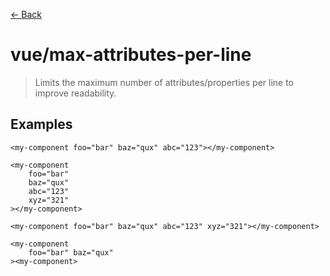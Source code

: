 [&#x2190; Back](./)
# vue/max-attributes-per-line

> Limits the maximum number of attributes/properties per line to improve readability.

 

## Examples

<code-highlight>
 
<div slot="correct">

```vue
<my-component foo="bar" baz="qux" abc="123"></my-component>

<my-component
    foo="bar"
    baz="qux"
    abc="123"
    xyz="321"
></my-component>

```

</div>

 
<div slot="incorrect">

```vue
<my-component foo="bar" baz="qux" abc="123" xyz="321"></my-component>

<my-component
    foo="bar" baz="qux"
><my-component>

```

</div>

 
</code-highlight>

